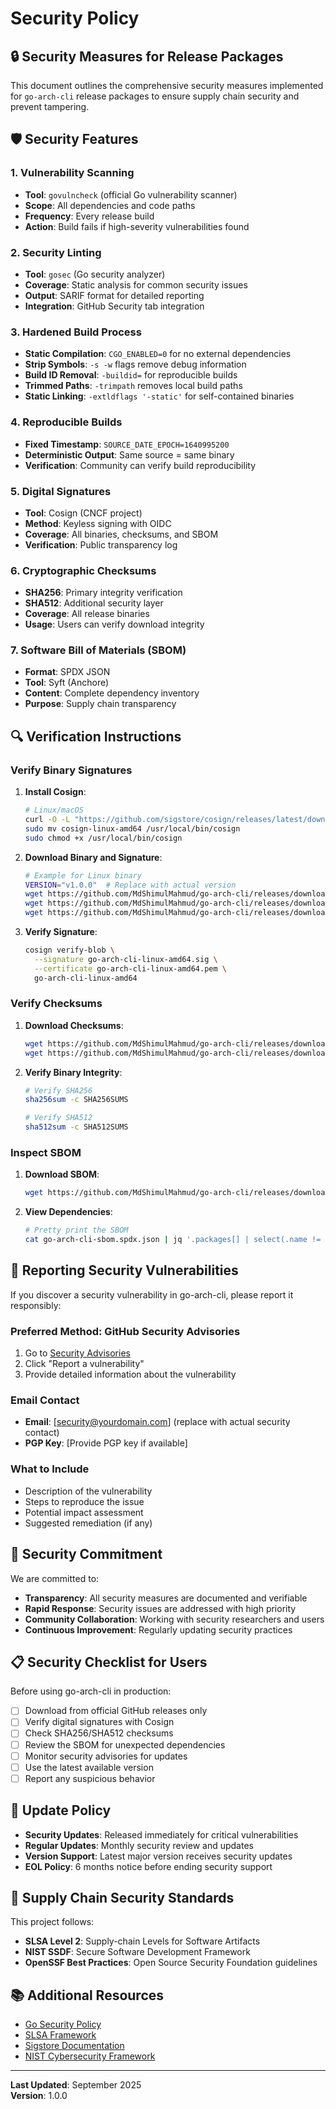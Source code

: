 # Security Policy

## 🔒 Security Measures for Release Packages

This document outlines the comprehensive security measures implemented for `go-arch-cli` release packages to ensure supply chain security and prevent tampering.

## 🛡️ Security Features

### 1. **Vulnerability Scanning**
- **Tool**: `govulncheck` (official Go vulnerability scanner)
- **Scope**: All dependencies and code paths
- **Frequency**: Every release build
- **Action**: Build fails if high-severity vulnerabilities found

### 2. **Security Linting**
- **Tool**: `gosec` (Go security analyzer)
- **Coverage**: Static analysis for common security issues
- **Output**: SARIF format for detailed reporting
- **Integration**: GitHub Security tab integration

### 3. **Hardened Build Process**
- **Static Compilation**: `CGO_ENABLED=0` for no external dependencies
- **Strip Symbols**: `-s -w` flags remove debug information
- **Build ID Removal**: `-buildid=` for reproducible builds
- **Trimmed Paths**: `-trimpath` removes local build paths
- **Static Linking**: `-extldflags '-static'` for self-contained binaries

### 4. **Reproducible Builds**
- **Fixed Timestamp**: `SOURCE_DATE_EPOCH=1640995200`
- **Deterministic Output**: Same source = same binary
- **Verification**: Community can verify build reproducibility

### 5. **Digital Signatures**
- **Tool**: Cosign (CNCF project)
- **Method**: Keyless signing with OIDC
- **Coverage**: All binaries, checksums, and SBOM
- **Verification**: Public transparency log

### 6. **Cryptographic Checksums**
- **SHA256**: Primary integrity verification
- **SHA512**: Additional security layer
- **Coverage**: All release binaries
- **Usage**: Users can verify download integrity

### 7. **Software Bill of Materials (SBOM)**
- **Format**: SPDX JSON
- **Tool**: Syft (Anchore)
- **Content**: Complete dependency inventory
- **Purpose**: Supply chain transparency

## 🔍 Verification Instructions

### Verify Binary Signatures

1. **Install Cosign**:
   ```bash
   # Linux/macOS
   curl -O -L "https://github.com/sigstore/cosign/releases/latest/download/cosign-linux-amd64"
   sudo mv cosign-linux-amd64 /usr/local/bin/cosign
   sudo chmod +x /usr/local/bin/cosign
   ```

2. **Download Binary and Signature**:
   ```bash
   # Example for Linux binary
   VERSION="v1.0.0"  # Replace with actual version
   wget https://github.com/MdShimulMahmud/go-arch-cli/releases/download/${VERSION}/go-arch-cli-linux-amd64
   wget https://github.com/MdShimulMahmud/go-arch-cli/releases/download/${VERSION}/go-arch-cli-linux-amd64.sig
   wget https://github.com/MdShimulMahmud/go-arch-cli/releases/download/${VERSION}/go-arch-cli-linux-amd64.pem
   ```

3. **Verify Signature**:
   ```bash
   cosign verify-blob \
     --signature go-arch-cli-linux-amd64.sig \
     --certificate go-arch-cli-linux-amd64.pem \
     go-arch-cli-linux-amd64
   ```

### Verify Checksums

1. **Download Checksums**:
   ```bash
   wget https://github.com/MdShimulMahmud/go-arch-cli/releases/download/${VERSION}/SHA256SUMS
   wget https://github.com/MdShimulMahmud/go-arch-cli/releases/download/${VERSION}/SHA512SUMS
   ```

2. **Verify Binary Integrity**:
   ```bash
   # Verify SHA256
   sha256sum -c SHA256SUMS
   
   # Verify SHA512
   sha512sum -c SHA512SUMS
   ```

### Inspect SBOM

1. **Download SBOM**:
   ```bash
   wget https://github.com/MdShimulMahmud/go-arch-cli/releases/download/${VERSION}/go-arch-cli-sbom.spdx.json
   ```

2. **View Dependencies**:
   ```bash
   # Pretty print the SBOM
   cat go-arch-cli-sbom.spdx.json | jq '.packages[] | select(.name != null) | {name: .name, version: .versionInfo}'
   ```

## 🚨 Reporting Security Vulnerabilities

If you discover a security vulnerability in go-arch-cli, please report it responsibly:

### Preferred Method: GitHub Security Advisories
1. Go to [Security Advisories](https://github.com/MdShimulMahmud/go-arch-cli/security/advisories)
2. Click "Report a vulnerability"
3. Provide detailed information about the vulnerability

### Email Contact
- **Email**: [security@yourdomain.com] (replace with actual security contact)
- **PGP Key**: [Provide PGP key if available]

### What to Include
- Description of the vulnerability
- Steps to reproduce the issue
- Potential impact assessment
- Suggested remediation (if any)

## 🎯 Security Commitment

We are committed to:

- **Transparency**: All security measures are documented and verifiable
- **Rapid Response**: Security issues are addressed with high priority
- **Community Collaboration**: Working with security researchers and users
- **Continuous Improvement**: Regularly updating security practices

## 📋 Security Checklist for Users

Before using go-arch-cli in production:

- [ ] Download from official GitHub releases only
- [ ] Verify digital signatures with Cosign
- [ ] Check SHA256/SHA512 checksums
- [ ] Review the SBOM for unexpected dependencies
- [ ] Monitor security advisories for updates
- [ ] Use the latest available version
- [ ] Report any suspicious behavior

## 🔄 Update Policy

- **Security Updates**: Released immediately for critical vulnerabilities
- **Regular Updates**: Monthly security review and updates
- **Version Support**: Latest major version receives security updates
- **EOL Policy**: 6 months notice before ending security support

## 🌟 Supply Chain Security Standards

This project follows:

- **SLSA Level 2**: Supply-chain Levels for Software Artifacts
- **NIST SSDF**: Secure Software Development Framework
- **OpenSSF Best Practices**: Open Source Security Foundation guidelines

## 📚 Additional Resources

- [Go Security Policy](https://golang.org/security)
- [SLSA Framework](https://slsa.dev/)
- [Sigstore Documentation](https://docs.sigstore.dev/)
- [NIST Cybersecurity Framework](https://www.nist.gov/cyberframework)

---

**Last Updated**: September 2025  
**Version**: 1.0.0